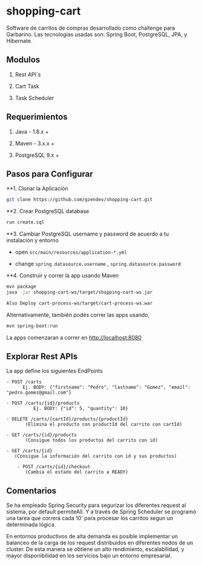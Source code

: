 # shopping-cart

Software de carritos de compras desarrollado como challenge para Garbarino. Las tecnologías usadas son: Spring Boot, PostgreSQL, JPA, y Hibernate.

## Modulos

1. Rest API´s <shopping-cart-ws>

2. Cart Task <cart-process-task>

3. Task Scheduler <cart-process-ws>
  
## Requerimientos

1. Java - 1.8.x +

2. Maven - 3.x.x +

3. PostgreSQL 9.x +

## Pasos para Configurar

**1. Clonar la Aplicación

```bash
git clone https://github.com/gzendev/shopping-cart.git
```

**2. Crear PostgreSQL database

```bash
run create.sql
```

**3. Cambiar PostgreSQL username y password de acuerdo a tu instalación y entorno

+ open `src/main/resources/application-*.yml`

+ change `spring.datasource.username` , `spring.datasource.password` 

**4. Construir y correr la app usando Maven 

```bash
mvn package
java -jar shopping-cart-ws/target/shopping-cart-ws.jar

Also Deploy cart-process-ws/target/cart-process-ws.war
```
Alternativamente, también podés correr las apps usando,

```bash
mvn spring-boot:run
```

La apps comenzaran a correr en <http://localhost:8080>


## Explorar Rest APIs

La app define los siguientes EndPoints

	- POST /carts
		  Ej. BODY: {"firstname": "Pedro", "lastname": "Gomez", "email": "pedro.gomez@gmail.com"}
		 	   
	- POST /carts/{id}/products
			  Ej. BODY: {"id": 5, "quantity": 10}
			  
	- DELETE /carts/{cartId}/products/{productId}
           (Elimina el producto con productId del carrito con cartId)
			  
	- GET /carts/{id}/products
           (Consigue todos los productos del carrito con id)
  
	- GET /carts/{id}
	   (Consigue la información del carrito con id y sus productos)
  
        - POST /carts/{id}/checkout
           (Cambia el estado del carrito a READY)

			  
## Comentarios
Se ha empleado Spring Security para segurizar los diferentes request al sistema, por default permiteAll. Y a través de Spring Scheduler se programó una tarea que correrá cada 10' para procesar los carritos segun un determinada lógica.

En entornos productivos de alta demanda es posible implementar un balanceo de la carga de los request distribuidos en diferentes nodos de un cluster. De esta manera se obtiene un alto rendimiento, escalabilidad, y mayor disponibilidad en los servicios bajo un entorno empresarial.

